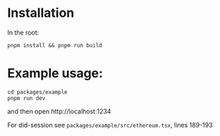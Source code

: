 # Installation

In the root:
```shell
pnpm install && pnpm run build
```

# Example usage:

```shell
cd packages/example
pnpm run dev
```

and then open http://localhost:1234

For did-session see `packages/example/src/ethereum.tsx`, lines 189-193
